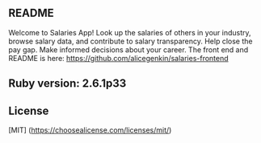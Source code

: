 ## README 

Welcome to Salaries App! Look up the salaries of others in your industry, browse salary data, and contribute to salary transparency. Help close the pay gap. Make informed decisions about your career. The front end and README is here: https://github.com/alicegenkin/salaries-frontend

## Ruby version: 2.6.1p33

## License
[MIT] (https://choosealicense.com/licenses/mit/)
